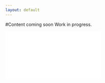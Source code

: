```yaml
---
layout: default
---
```


#Content coming soon
Work in progress.

![Laidlaw Profile](/docs/assets/Laidlaw-Yearbook-2018-My-Profile.pdf)
